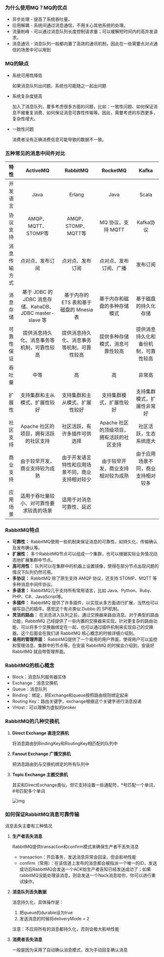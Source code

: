 ### 为什么使用MQ？MQ的优点

- 异步处理 - 提高了系统吞吐量。
- 应用解耦 - 系统间通过消息通信，不用关心其他系统的处理。
- 流量削峰 - 可以通过消息队列长度控制请求量；可以缓解短时间内的高并发请求。
- 消息通讯 - 消息队列一般都内置了高效的通讯机制，因此在一些需要点对点通信的场景中可以用到

### MQ的缺点

- 系统可用性降低

  如果消息队列出问题，系统也可能随之一起出问题

- 系统复杂度提高

  加入了消息队列，要多考虑很多方面的问题，比如：一致性问题、如何保证消息不被重复消费、如何保证消息可靠性传输等。因此，需要考虑的东西更多，复杂性增大。

- 一致性问题

  消费者没有正确消费信息可能导致的数据不一致。

### 五种常见的消息中间件对比

|     特性     |                         ActiveMQ                         |                     RabbitMQ                     |                 RocketMQ                  |                Kafka                 |
| :----------: | :------------------------------------------------------: | :----------------------------------------------: | :---------------------------------------: | :----------------------------------: |
|   开发语言   |                           Java                           |                      Erlang                      |                   Java                    |                Scala                 |
|   协议支持   |                   AMQP、MQTT、STOMP等                    |               AMQP、STOMP、MQTT等                |            MQ 协议、支持 MQTT             |              Kafka协议               |
| 消息传输方式 |                     点对点、发布订阅                     |                 点对点、发布订阅                 |          点对点、发布订阅、广播           |               发布订阅               |
|   消息存储   | 基于 JDBC 的 JDBC 消息存储、KahaDB、JDBC master-slave 等 |     基于内存的 ETS 表和基于磁盘的 Mnesia 表      |       基于内存和磁盘的多种存储模式        |         基于磁盘的持久化存储         |
|  可靠性保证  |        提供消息持久化、消息事务等机制，可靠性较高        |    提供消息持久化、消息事务等机制，可靠性较高    |     提供多种存储模式，消息可靠性较高      | 提供消息持久化和备份机制，可靠性较高 |
|    吞吐量    |                           中等                           |                        高                        |                    高                     |                非常高                |
|    扩展性    |              支持集群和主从模式，扩展性较好              |          支持集群和主从模式，扩展性较好          |         支持集群模式，扩展性较好          |      支持集群模式，扩展性非常好      |
|   社区支持   |          Apache 社区的项目，拥有活跃的社区支持           |           社区活跃，有许多插件可供选择           | Apache 社区的顶级项目，拥有活跃的社区支持 |        社区活跃，生态系统庞大        |
|   商业支持   |              由于较早开发，商业支持较为成熟              | 由于开发语言特性和应用场景不同，商业支持相对较少 |    由于较早开发，商业支持相对较为成熟     |  由于应用场景不同，商业支持相对较多  |
|   应用场景   |         适用于吞吐量较小、对可靠性要求较高的场景         |             适用于对消息可靠性、延迟             |                                           |                                      |

### RabbitMQ特点

- **可靠性：** RabbitMQ使用一些机制来保证消息的可靠性，如持久化、传输确认及发布确认等。
- **扩展性：** 多个RabbitMQ节点可以组成一个集群，也可以根据实际业务情况动态地扩展集群中节点。
- **高可用性：** 队列可以在集群中的机器上设置镜像，使得在部分节点出现问题的情况下队列仍然可用。
- **多协议：** RabbitMQ 除了原生支持 AMQP 协议，还支持 STOMP、MQTT 等多种消息中间件协议。
- **多语言：** RabbitMQ几乎支持所有常用语言，比如 Java、Python、Ruby、PHP、C#、JavaScript等。
- **多插件：** RabbitMQ 提供了许多插件，以实现从多方面进行扩展，当然也可以编写自己的插件。感觉这个有点类似 Dubbo 的 SPI机制。
- **灵活的路由：** 在消息进入队列之前，通过交换器来路由消息。对于典型的路由功能，RabbitMQ
  己经提供了一些内置的交换器来实现。针对更复杂的路由功能，可以将多个交换器绑定在一起，也可以通过插件机制来实现自己的交换器。这个后面会在我们讲 RabbitMQ 核心概念的时候详细介绍到。
- **易用的管理界面：** RabbitMQ提供了一个易用的用户界面，使得用户可以监控和管理消息、集群中的节点等。在安装 RabbitMQ 的时候会介绍到，安装好 RabbitMQ 就自带管理界面。

### RabbitMQ的核心概念

- Block：消息队列服务器实体
- Exchange：消息交换机
- Queue：消息队列
- Binding：绑定，把Exchange和queue按照路由规则绑定起来
- Routing Key：路由关键字，exchange根据这个关键字进行消息投递
- VHost：可以理解为虚拟的broker

### RabbitMQ的几种交换机

1. **Direct Exchange 直连交换机**

   将消息路由到BindingKey和RoutingKey相匹配的队列中

2. **Fanout Exchange 广播交换机**

   把消息路由到与交换机绑定的所有队列中

3. **Topic Exchange 主题交换机**

   其实和DirectExchange类似，但它支持设置一些通配符，*号匹配一个单词，#号匹配多个单词

   ![img](https://www.rabbitmq.com/img/tutorials/python-five.png)

### 如何保证RabbitMQ消息可靠传输

消息丢失主要有三种情况

1. **生产者丢失消息**

   RabbitMQ提供transaction和confirm模式来确保生产者不丢失消息

    - transaction：开启事务，发送消息异常会回滚，但会影响性能
    - confirm（常用）：在该信道上发布的消息都会被指派一个唯一的ID，发送成功后RabbitMQ会发送一个ACK给生产者告知已经发送成功了；如果rabbitMQ没能处理该消息，则会发送一个Nack消息给你，你可以进行重试操作。

2. **消息队列丢失数据**

   消息持久化，具体操作是：

    1. 把queue的durable设为true
    2. 发送消息的时候将deliveryMode = 2

   注意：不应将所有的消息都持久化，否则会极大影响性能

3. **消费者丢失消息**

   一般是因为采用了自动确认消息模式，改为手动回复确认消息


